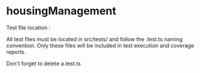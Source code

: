# housingManagement

Test file location :

All test files must be located in src/tests/ and follow the .test.ts naming convention. Only these files will be included in test execution and coverage reports.

Don't forget to delete a.test.ts